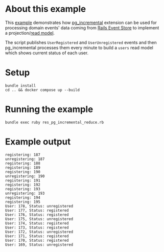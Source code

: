 # About this example

This [example](https://github.com/paneq/pg_playground/blob/main/res_incremental/res_pg_incremental.rb) 
demonstrates how [pg_incremental](https://github.com/CrunchyData/pg_incremental) extension can
be used for processing domain events' data
coming from [Rails Event Store](https://railseventstore.org/)
to implement a projection/[read model](https://event-driven.io/en/projections_and_read_models_in_event_driven_architecture/).

The script publishes `UserRegistered` and `UserUnregistered` events and then pg_incremental processes 
them every minute to build a `users` read model which shows current status of each user.

# Setup

```
bundle install
cd .. && docker compose up --build
```

# Running the example

```
bundle exec ruby res_pg_incremental_reduce.rb
```

# Example output

```
registering: 187
unregistering: 187
registering: 188
registering: 189
registering: 190
unregistering: 190
registering: 191
registering: 192
registering: 193
unregistering: 193
registering: 194
registering: 195
User: 178, Status: unregistered
User: 177, Status: registered
User: 176, Status: registered
User: 175, Status: unregistered
User: 174, Status: registered
User: 173, Status: registered
User: 172, Status: unregistered
User: 171, Status: registered
User: 170, Status: registered
User: 169, Status: unregistered
```

